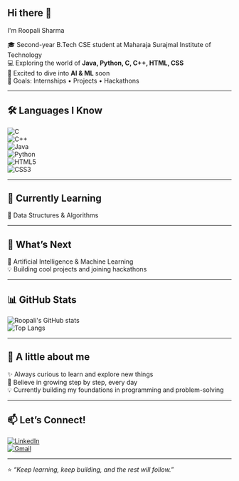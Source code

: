 ## Hi there 👋
I'm Roopali Sharma  

🎓 Second-year B.Tech CSE student at Maharaja Surajmal Institute of Technology  
💻 Exploring the world of **Java, Python, C, C++, HTML, CSS**  
🤖 Excited to dive into **AI & ML** soon  
🚀 Goals: Internships • Projects • Hackathons  

---

## 🛠️ Languages I Know  

![C](https://img.shields.io/badge/C-A8B9CC?style=for-the-badge&logo=c&logoColor=white)  
![C++](https://img.shields.io/badge/C++-00599C?style=for-the-badge&logo=cplusplus&logoColor=white)  
![Java](https://img.shields.io/badge/Java-ED8B00?style=for-the-badge&logo=java&logoColor=white)  
![Python](https://img.shields.io/badge/Python-3776AB?style=for-the-badge&logo=python&logoColor=white)  
![HTML5](https://img.shields.io/badge/HTML5-E34F26?style=for-the-badge&logo=html5&logoColor=white)  
![CSS3](https://img.shields.io/badge/CSS3-1572B6?style=for-the-badge&logo=css3&logoColor=white)  

---

## 🌱 Currently Learning  
📌 Data Structures & Algorithms  

---

## 🔮 What’s Next  
🤖 Artificial Intelligence & Machine Learning  
💡 Building cool projects and joining hackathons  

---

## 📊 GitHub Stats  
![Roopali's GitHub stats](https://github-readme-stats.vercel.app/api?username=Roopali=2611&show_icons=true&theme=radical)  
![Top Langs](https://github-readme-stats.vercel.app/api/top-langs/?username=Roopali-2611&layout=compact&theme=radical)  

---

## 🌸 A little about me  
✨ Always curious to learn and explore new things  
🌱 Believe in growing step by step, every day  
💡 Currently building my foundations in programming and problem-solving  

---

## 📫 Let’s Connect!  
[![LinkedIn](https://img.shields.io/badge/LinkedIn-blue?style=for-the-badge&logo=linkedin)](https://www.linkedin.com/in/roopali-sharma-7aa429327?utm_source=share&utm_campaign=share_via&utm_content=profile&utm_medium=android_app)  
[![Gmail](https://img.shields.io/badge/Email-red?style=for-the-badge&logo=gmail&logoColor=white)](mailto:shuroodee@gmail.com)  

---

⭐️ *“Keep learning, keep building, and the rest will follow.”*  


<!--
**Roopali-2611/Roopali-2611** is a ✨ _special_ ✨ repository because its `README.md` (this file) appears on your GitHub profile.

Here are some ideas to get you started:

- 🔭 I’m currently working on ...
- 🌱 I’m currently learning ...
- 👯 I’m looking to collaborate on ...
- 🤔 I’m looking for help with ...
- 💬 Ask me about ...
- 📫 How to reach me: ...
- 😄 Pronouns: ...
- ⚡ Fun fact: ...
-->
